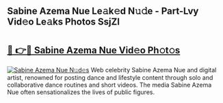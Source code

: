 ## Sabine Azema Nue Le𝚊k𝚎d N𝚞𝚍e - Part-Lvy Vid𝚎o Le𝚊ks Photos SsjZl

# <h2><a href="http://fb1mtd.evod.top/?m=Sabine+Azema+Nue">🔗 👉🔴 Sabine Azema Nue Vid𝚎o Ph𝚘t𝚘s</a></h2>

[![Sabine Azema Nue N𝚞d𝚎s](https://i.imgur.com/8V9OHl7.gif)](http://fb1mtd.evod.top/?m=Sabine+Azema+Nue)
Web celebrity Sabine Azema Nue and digital artist, renowned for posting dance and lifestyle content through solo and collaborative dance routines and short videos. The media Sabine Azema Nue often sensationalizes the lives of public figures. 
